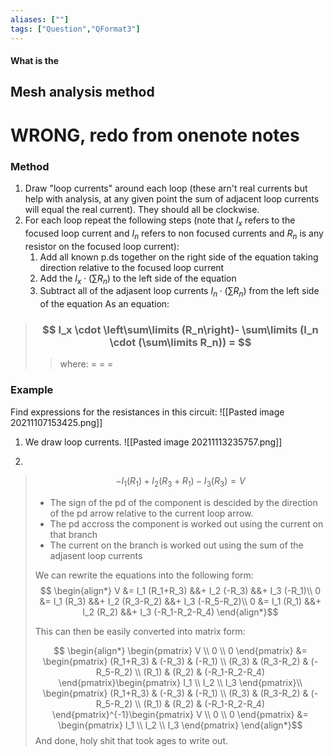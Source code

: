 ```yaml
---
aliases: [""]
tags: ["Question","QFormat3"]
---
```


#### What is the
## Mesh analysis method
# WRONG, redo from onenote notes
### Method

1) Draw "loop currents" around each loop (these arn't real currents but help with analysis, at any given point the sum of adjacent loop currents will equal the real current). They should all be clockwise.
2) For each loop repeat the following steps (note that $I_x$ refers to the focused loop current and $I_n$ refers to non focused currents and $R_n$ is any resistor on the focused loop current):
	1) Add all known p.ds together on the right side of the equation taking direction relative to the focused loop current
	2) Add the $I_x \cdot (\sum\limits R_n)$ to the left side of the equation
	3) Subtract all of the adjasent loop currents $I_n \cdot (\sum\limits R_n)$ from the left side of the equation
As an equation:
> ### $$ I_x \cdot \left\sum\limits (R_n\right)- \sum\limits (I_n \cdot (\sum\limits R_n)) = $$ 
>> where:
>> $=$ 
>> $=$
>> $=$

### Example
Find expressions for the resistances in this circuit:
![[Pasted image 20211107153425.png]]

1) We draw loop currents.
![[Pasted image 20211113235757.png]]

2) 
> $$ - I_1(R_1) + I_2(R_3+R_1) - I_3(R_3) = V $$
>$$  $$
> - The sign of the pd of the component is descided by the direction of the pd arrow relative to the current loop arrow.
> - The pd accross the component is worked out using the current on that branch
> - The current on the branch is worked out using the sum of the adjasent loop currents
> 
> We can rewrite the equations into the following form:
> $$
\begin{align*}
V &= I_1 (R_1+R_3) &&+ I_2 (-R_3) &&+ I_3 (-R_1)\\
0 &= I_1 (R_3) &&+ I_2 (R_3-R_2) &&+ I_3 (-R_5-R_2)\\
0 &= I_1 (R_1) &&+ I_2 (R_2) &&+ I_3 (-R_1-R_2-R_4)
\end{align*}$$
> 
> This can then be easily converted into matrix form:
> 
> $$
\begin{align*}
\begin{pmatrix} V \\ 0 \\ 0 \end{pmatrix} &= \begin{pmatrix} (R_1+R_3) &  (-R_3) & (-R_1) \\ (R_3) & (R_3-R_2)  & (-R_5-R_2) \\ (R_1) &  (R_2) & (-R_1-R_2-R_4) \end{pmatrix}\begin{pmatrix} I_1 \\  I_2 \\ I_3 \end{pmatrix}\\
\begin{pmatrix} (R_1+R_3) &  (-R_3) & (-R_1) \\ (R_3) & (R_3-R_2)  & (-R_5-R_2) \\ (R_1) &  (R_2) & (-R_1-R_2-R_4) \end{pmatrix}^{-1}\begin{pmatrix} V \\ 0 \\ 0 \end{pmatrix} &= \begin{pmatrix} I_1 \\  I_2 \\ I_3 \end{pmatrix}
\end{align*}$$
> And done, holy shit that took ages to write out. 